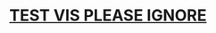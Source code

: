 # [TEST VIS PLEASE IGNORE](https://info-4602-5602.github.io/project-2-wikiart-julia_jessica_jack_mike/interactive_test.html)
